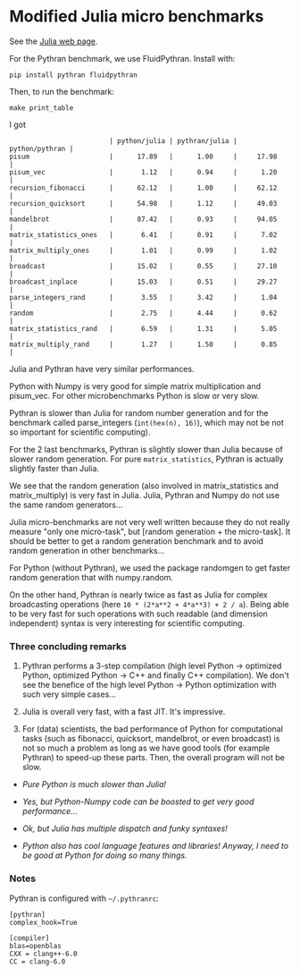 # Modified Julia micro benchmarks

See the [Julia web page](https://julialang.org/benchmarks/).

For the Pythran benchmark, we use FluidPythran. Install with:

```
pip install pythran fluidpythran
```

Then, to run the benchmark:

```
make print_table
```

I got

```
                         | python/julia | pythran/julia | python/pythran |
pisum                    |      17.89   |      1.00     |     17.98      |
pisum_vec                |       1.12   |      0.94     |      1.20      |
recursion_fibonacci      |      62.12   |      1.00     |     62.12      |
recursion_quicksort      |      54.98   |      1.12     |     49.03      |
mandelbrot               |      87.42   |      0.93     |     94.05      |
matrix_statistics_ones   |       6.41   |      0.91     |      7.02      |
matrix_multiply_ones     |       1.01   |      0.99     |      1.02      |
broadcast                |      15.02   |      0.55     |     27.10      |
broadcast_inplace        |      15.03   |      0.51     |     29.27      |
parse_integers_rand      |       3.55   |      3.42     |      1.04      |
random                   |       2.75   |      4.44     |      0.62      |
matrix_statistics_rand   |       6.59   |      1.31     |      5.05      |
matrix_multiply_rand     |       1.27   |      1.50     |      0.85      |
```

Julia and Pythran have very similar performances.

Python with Numpy is very good for simple matrix multiplication and pisum_vec.
For other microbenchmarks Python is slow or very slow.

Pythran is slower than Julia for random number generation and for the
benchmark called parse_integers (`int(hex(n), 16)`), which may not be not so
important for scientific computing).

For the 2 last benchmarks, Pythran is slightly slower than Julia because of
slower random generation. For pure `matrix_statistics`, Pythran is actually
slightly faster than Julia.

We see that the random generation (also involved in matrix_statistics and
matrix_multiply) is very fast in Julia. Julia, Pythran and Numpy do not use the
same random generators...

Julia micro-benchmarks are not very well written because they do not really
measure "only one micro-task", but [random generation + the micro-task]. It
should be better to get a random generation benchmark and to avoid random
generation in other benchmarks...

For Python (without Pythran), we used the package randomgen to get faster
random generation that with numpy.random.

On the other hand, Pythran is nearly twice as fast as Julia for complex
broadcasting operations (here `10 * (2*a**2 + 4*a**3) + 2 / a`). Being able to
be very fast for such operations with such readable (and dimension independent)
syntax is very interesting for scientific computing.

### Three concluding remarks

1. Pythran performs a 3-step compilation (high level Python -> optimized
   Python, optimized Python -> C++ and finally C++ compilation). We don't see the
   benefice of the high level Python -> Python optimization with such very simple
   cases...

2. Julia is overall very fast, with a fast JIT. It's impressive.

3. For (data) scientists, the bad performance of Python for computational tasks
   (such as fibonacci, quicksort, mandelbrot, or even broadcast) is not so much a
   problem as long as we have good tools (for example Pythran) to speed-up these
   parts. Then, the overall program will not be slow.

- *Pure Python is much slower than Julia!*

- *Yes, but Python-Numpy code can be boosted to get very good performance...*

- *Ok, but Julia has multiple dispatch and funky syntaxes!*

- *Python also has cool language features and libraries! Anyway, I need to be good at Python for doing so many things.*

### Notes

Pythran is configured with `~/.pythranrc`:

```
[pythran]
complex_hook=True

[compiler]
blas=openblas
CXX = clang++-6.0
CC = clang-6.0
```
